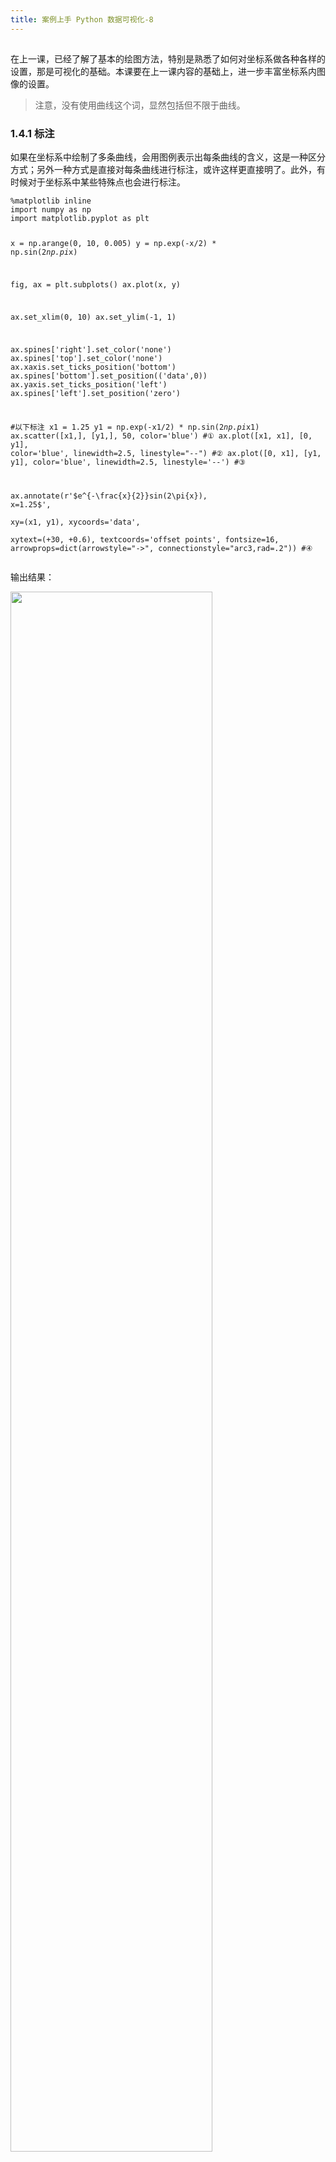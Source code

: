 ```yaml
---
title: 案例上手 Python 数据可视化-8
---
```

<article id="topicContainer" class="column_content"><h2 class="topic_title"></h2><div><p>在上一课，已经了解了基本的绘图方法，特别是熟悉了如何对坐标系做各种各样的设置，那是可视化的基础。本课要在上一课内容的基础上，进一步丰富坐标系内图像的设置。</p>
<blockquote>
  <p>注意，没有使用曲线这个词，显然包括但不限于曲线。</p>
</blockquote>
<h3 id="141">1.4.1 标注</h3>
<p>如果在坐标系中绘制了多条曲线，会用图例表示出每条曲线的含义，这是一种区分方式；另外一种方式是直接对每条曲线进行标注，或许这样更直接明了。此外，有时候对于坐标系中某些特殊点也会进行标注。</p>
<pre><code class="python language-python">%matplotlib inline
import numpy as np
import matplotlib.pyplot as plt

x = np.arange(0, 10, 0.005)
y = np.exp(-x/2) * np.sin(2*np.pi*x)

fig, ax = plt.subplots()
ax.plot(x, y)

ax.set_xlim(0, 10)
ax.set_ylim(-1, 1)

ax.spines['right'].set_color('none')
ax.spines['top'].set_color('none')
ax.xaxis.set_ticks_position('bottom')
ax.spines['bottom'].set_position(('data',0))
ax.yaxis.set_ticks_position('left')
ax.spines['left'].set_position('zero')

#以下标注
x1 = 1.25
y1 = np.exp(-x1/2) * np.sin(2*np.pi*x1)
ax.scatter([x1,], [y1,], 50, color='blue')    #①
ax.plot([x1, x1], [0, y1], color='blue', linewidth=2.5, linestyle="--")    #②
ax.plot([0, x1], [y1, y1], color='blue', linewidth=2.5, linestyle='--')    #③

ax.annotate(r'$e^{-\frac{x}{2}}sin(2\pi{x}), x=1.25$',     
             xy=(x1, y1), xycoords='data',  
             xytext=(+30, +0.6), textcoords='offset points', fontsize=16,
             arrowprops=dict(arrowstyle="-&gt;", connectionstyle="arc3,rad=.2"))    #④
</code></pre>
<p>输出结果：</p>
<p><img src="https://images.gitbook.cn/930186c0-33ec-11e9-ae61-ab46ecd2ee1c" width = "80%" /></p>
<p>先看输出的结果，相比以往绘制的类似图，此处做了两处改变，一处是坐标系，现在把 x 轴设置到了 y=0 的位置，这种设置方法的解释请参考上一课的内容；另外一处是增加了标注，即图中看到的，除了曲线和坐标轴之外，都属于标注的部分。这些内容是通过代码中写有注释的那一行以下的代码实现的，一共4行，下面逐一进行解释。</p>
<p>① 的目的在于呈现图中的坐标点，即那个蓝色的圆点。scatter 是实现散点图的方法（函数），后面会对此进行详细讲解。请注意这里的参数 [x1,], [y1,]。如果用数学方式表示，应该画出的点是 (x1, y1)，这是一个坐标点。scatter 方法的参数跟以前学习过的 plot 一样，都要输入表示横轴的数据集和表示纵轴的数据集，那么，就要把 x1 和 y1 分别放到两个序列中，于是就有了参数 [x1,], [y1,]。</p>
<p>② 和 ③ 的作用就从坐标点 (x1, y1) 分别向 x 轴、y 轴画出垂直的虚线。</p>
<p>④ 是标注文字说明，此处使用 ax.annotate 方法，也可以用 plt.annotate 函数。</p>
<ul>
<li>r'$e^{-\frac{x}{2}}sin(2\pi{x}), x=1.25$'：这是所显示的内容，在 Matplolib 中，支持 LaTex 编辑显示公式。</li>
<li>xy=(x1, y1)：说明被标注点的坐标。</li>
<li>xycoords='data'：标注内容指向的点，默认值是 'data'，也可以选其他值，<a href="https://matplotlib.org/api/_as_gen/matplotlib.pyplot.annotate.html">更多内容请阅读这里</a>。</li>
<li>xytext=(+30, +0.6)：上述文本内容的显示位置。</li>
<li>arrowprops=dict(arrowstyle="-&gt;", connectionstyle="arc3,rad=.2")：箭头的设置。</li>
</ul>
<p>在坐标系内能够绘制的图像，除了曲线之外，还有很多其他类型的图像，如散点图。</p>
<h3 id="142">1.4.2 散点图</h3>
<p>散点图很重要，是因为在科学研究中，特别是规律探索的过程中，散点图是一种常用的图像。通常发现科学规律的过程是这样进行的：</p>
<ul>
<li>设计实验，通过实验测量得到数据；</li>
<li>将数据在坐标系内做散点图；</li>
<li>观察散点图的特点，推断可能的函数关系，即规律；</li>
<li>再用实验验证规律是否正确，也包括理论上的检验，总之，只要没有发现不符合上述规律的实验数据，就姑且认为该规律是成立的。</li>
</ul>
<p>当然，上面的过程是以得到一个函数为例说明，有时候画出散点图，或许也不是为了得到某一个函数。</p>
<p>那么，散点图怎么画？</p>
<p>前面已经剧透过了，scatter 就是用来画散点图的方法。</p>
<pre><code class="python language-python">n = 1024
X = np.random.normal(0,1,n)
Y = np.random.normal(0,1,n)
plt.scatter(X,Y)
</code></pre>
<p>输出结果：</p>
<p><img src="https://images.gitbook.cn/7a63e1b0-33ee-11e9-b3a9-4f8760d3237f" width = "80%" /></p>
<p>X、Y 是符合高斯分布的数据（np.random.normal() 随机生成符合高斯分布的数字集），然后用 plt.scatter() 做散点图，从图中可以直观地看到数据的分布，这正是高斯分布的特点。</p>
<pre><code class="python language-python">plt.scatter(x, y, s=None, c=None, marker=None, cmap=None, norm=None, vmin=None, vmax=None, alpha=None, linewidths=None, verts=None, edgecolors=None, *, data=None, **kwargs)
</code></pre>
<p>scatter 的参数中除了 x，y 必不可少的之外，还有其他很多参数，在后面的绘图中，会用到一些。</p>
<pre><code class="python language-python">import pandas as pd
cities = pd.read_csv("/Users/qiwsir/Documents/Codes/DataSet/jiangsu/city_population.csv")
cities

#out
    name    area    population  longd   latd
0    南京市 6582.31 8004680 118.78  32.04
1    无锡市 4787.61 6372624 120.29  31.59
2    徐州市 11764.88    8580500 117.20  34.26
3    常州市 4384.57 4591972 119.95  31.79
4    苏州市 8488.42 10465994    120.62  31.32
5    南通市 8001.00 7282835 120.86  32.01
6    连云港市    7615.29 4393914 119.16  34.59
7    淮安市 9949.97 4799889 119.15  33.50
8    盐城市 16972.42    7260240 120.13  33.38
9    扬州市 6591.21 4459760 119.42  32.39
10    镇江市 3840.32 3113384 119.44  32.20
11    泰州市 5787.26 4618558 119.90  32.49
12    宿迁市 8555.00 4715553 118.30  33.96
</code></pre>
<p>从数据集中读入上述数据，<a href="https://github.com/qiwsir/DataSet/blob/master/jiangsu/city_population.csv">可以点击这里下载</a>。</p>
<p>变量 cities 引用的数据集是江苏省各个城市的名称、人口、面积和经纬度数据。下面就要通过可视化的方式，把这些特征体现出来。</p>
<pre><code class="python language-python">lat = cities['latd']
lon = cities['longd']
population = cities['population'],
area = cities['area']

plt.scatter(lon, lat, label=None, c=np.log10(population)[0], cmap="viridis", s=area/10, linewidths=0, alpha=0.5)    
plt.axis(aspect='equal')
plt.xlabel("longitude")
plt.ylabel('latitude')
plt.colorbar(label='log$_{10}$(population)')    

for area in [10, 30, 50]:
    plt.scatter([], [], c='k', alpha=0.3, s=area, label=str(area) + ' km$^2$')

plt.legend(scatterpoints=1, frameon=False, labelspacing=1, title='City Area')
plt.title('江苏省各城市面积和人口')
</code></pre>
<p>输出结果：</p>
<p><img src="https://images.gitbook.cn/bc66d680-33ee-11e9-ae61-ab46ecd2ee1c" width = "80%" /></p>
<p>此处是按照经纬度来绘制散点图的，因此，各个城市在上图中的位置，应该跟实际地图中的位置一样的。为了对比，请看江苏省的地图。</p>
<p><img src="https://images.gitbook.cn/dac09d00-33ee-11e9-b59c-dfe60266e7ff" width = "80%" /></p>
<p>对比上下两张图，一定会为自己绘制的散点图所折服的。</p>
<p>在心理美滋滋之后，对关键语句进行介绍。</p>
<ul>
<li><p>plt.scatter(lon, lat, label=None, c=np.log10(population)[0], cmap="viridis", s=area/10, linewidths=0, alpha=0.5) ：这是绘制散点图的基本函数。scatter 参数众多，这里涉及一些，为了理解此行代码，适当解释几个参数。</p>
<ul>
<li>c：设置颜色。在此处使用的值是 np.log10(population)[0]，因为各个城市 population 数值较大，用对数对原值进行转换。注意，np.log10(population) 的结果是一个形状为 (13, 1) 的数组，因此要以 np.log10(population)[0] 的方式获得每个城市所对应的色彩，严格来讲只是建立了与色彩的映射关系，具体的色彩还要由 cmap 决定。</li>
<li>cmap：当用浮点数设置了参数 c 的值之后，就可以根据此处设置的色彩谱得到相应的色彩。</li>
<li>s：设置每个点的大小，还是考虑到 area 数值有点大，因此除以 10。</li>
<li>linewidths：设置每个点外周的线的粗细。</li></ul></li>
<li><p>plt.colorbar(label='log$_{10}$(population)')：这也是一个新面孔，它的作用是生成了图中右侧的数据光谱。</p></li>
</ul>
<p>对于散点图而言，其中的“点”，除了可以是圆点之外，还可以是别的形状的。比如，下面的代码来自于<a href="https://matplotlib.org/gallery/lines_bars_and_markers/scatter_symbol.html#sphx-glr-gallery-lines-bars-and-markers-scatter-symbol-py">官方网站的示例</a>。</p>
<pre><code class="python language-python">np.random.seed(19680801)

x = np.arange(0.0, 50.0, 2.0)
y = x ** 1.3 + np.random.rand(*x.shape) * 30.0
s = np.random.rand(*x.shape) * 800 + 500

plt.scatter(x, y, s, c="g", alpha=0.5, marker=r'$\clubsuit$',
            label="Luck")
plt.xlabel("Leprechauns")
plt.ylabel("Gold")
plt.legend(loc='upper left')
</code></pre>
<p>输出结果：</p>
<p><img src="https://images.gitbook.cn/3b20dac0-33ef-11e9-b3a9-4f8760d3237f" width = "80%" /></p>
<p>原来的“点”变成了上图中的“树”，其原因就是 scatter 函数中的 maker 参数，通过设置其值，能够实现不同形状的“散点”。其他的值可以在官方网站的页面中得到，<a href="https://matplotlib.org/api/markers_api.html#module-matplotlib.markers">可点击这里获取</a>。</p>
<p>对于散点图而言，除了在正交的直角坐标系中绘制之外，可能有时候也会在极坐标系中绘制，其他图像也有此可能，但是因为不常用，因此在前面未提及。而散点图，对于极坐标系则是一种比较常见的需要。</p>
<pre><code class="python language-python">np.random.seed(19680801)

# 点的面积和色彩
N = 150
r = 2 * np.random.rand(N)
theta = 2 * np.pi * np.random.rand(N)
area = 200 * r**2
colors = theta

fig = plt.figure()
ax = fig.add_subplot(111, projection='polar') 
ax.scatter(theta, r, c=colors, s=area, cmap='hsv', alpha=0.75)
</code></pre>
<p>输出结果：</p>
<p><img src="https://images.gitbook.cn/80e14cc0-33ef-11e9-b59c-dfe60266e7ff" width = "70%" /></p>
<p>极坐标系是通过 fig.add_subplot(111, projection='polar') 里的参数 projection='polar' 建立的，其他方面则与之前的正交坐标系一致了。</p>
<p>虽然这里能够画出色彩斑斓的散点图了，但是，要注意，并不是什么时候都要这样画图的。为每个点或者某些点标明色彩，其实是为了分类，如果没有这种需要，并且是要处理大量数据，推荐使用另外一个——plt.plot。</p>
<p>前面用这个函数绘制的都是曲线，如何用它来绘制散点图？</p>
<pre><code class="python language-python">df = pd.read_csv("/Users/qiwsir/Documents/Codes/DataSet/xsin/xsin.csv")
plt.plot(df.x, df.y, 'Dr')
</code></pre>
<p>输出结果：</p>
<p><img src="https://images.gitbook.cn/adcfd530-33ef-11e9-ae61-ab46ecd2ee1c" width = "80%" /></p>
<p>本例中的数据集来自于：<a href="https://github.com/qiwsir/DataSet/tree/master/xsin/xsin.csv">https://github.com/qiwsir/DataSet/tree/master/xsin/xsin.csv</a>。</p>
<p>这样绘制出来的散点图，因为没有对各个点进行单独渲染，所以在处理大数据的时候，速度就快多了。</p>
<h3 id="">总结</h3>
<p>本课是在前一课的基础上，进一步丰富了在坐标系中绘制的图像。</p>
<ul>
<li>对曲线做标注：ax.annotate</li>
<li>绘制散点图：ax.scatter</li>
<li>创建极坐标系：fig.add_subplot(111, projection='polar') </li>
<li>用 plt.plot 针对大量数据做散点图</li>
</ul>
<blockquote>
  <p>特别提醒，因为每个函数都有很多参数，在使用的时候，一定要勤查阅官方文档，从中了解参数的控制对象和效果。</p>
</blockquote>
<h3 id="-1">答疑与交流</h3>
<blockquote>
  <p><strong>为了方便与作者交流与学习，GitChat 编辑团队组织了一个《Python数据可视化》读者交流群，添加小助手-伽利略微信：「GitChatty6」，回复关键字「288」给小助手伽利略获取入群资格。</strong></p>
</blockquote></div></article>
